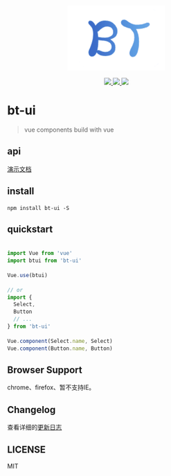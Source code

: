 <p align="center">
    <img src="./examples/assets/logo1.png" height="150px">
</p>
<p align="center">
    <a href="https://www.npmjs.com/package/bt-ui">
        <img src="https://img.shields.io/npm/v/bt-ui.svg">
    </a>
    <a href="https://www.npmjs.com/package/bt-ui">
        <img src="https://img.shields.io/npm/dm/bt-ui.svg">
    </a>
    <a href="LICENSE">
        <img src="https://img.shields.io/github/license/mashape/apistatus.svg">
    </a>
</p>

# bt-ui
> vue components build with vue
## api
[演示文档](http://frontman.cn/bt-ui)

## install
```shell
npm install bt-ui -S
```
## quickstart
``` javascript

import Vue from 'vue'
import btui from 'bt-ui'

Vue.use(btui)

// or
import {
  Select,
  Button
  // ...
} from 'bt-ui'

Vue.component(Select.name, Select)
Vue.component(Button.name, Button)

```
## Browser Support
chrome、firefox、暂不支持IE。

## Changelog
查看详细的[更新日志](https://github.com/ouyangshikang/bt-ui/blob/master/examples/docs/changelog.md)

## LICENSE
MIT




